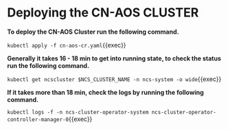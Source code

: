 # Deploying the CN-AOS CLUSTER

**To deploy the CN-AOS Cluster run the following command.**

`kubectl apply -f cn-aos-cr.yaml`{{exec}}

**Generally it takes 16 - 18 min to get into running state, to check the status run the following command.**

`kubectl get ncscluster $NCS_CLUSTER_NAME -n ncs-system -o wide`{{exec}}

**If it takes more than 18 min, check the logs by running the following command.**

`kubectl logs -f -n ncs-cluster-operator-system ncs-cluster-operator-controller-manager-0`{{exec}}

